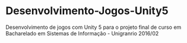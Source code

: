 # Desenvolvimento-Jogos-Unity5
Desenvolvimento de jogos com Unity 5 para o projeto final de curso em Bacharelado em Sistemas de Informação - Unigranrio 2016/02
